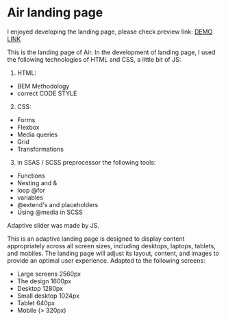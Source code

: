 # Air landing page
I enjoyed developing the landing page, please check preview link: 
[DEMO LINK](https://valntyn.github.io/air-landing/)

This is the landing page of Air. In the development of landing page, I used the following technologies of HTML and CSS, a little bit of JS:

1. HTML:
  - BEM Methodology
  - correct CODE STYLE
2. CSS:
  - Forms
  - Flexbox
  - Media queries
  - Grid
  - Transformations
3. in SSAS / SCSS preprocessor the following tools:
  - Functions
  - Nesting and &
  - loop @for
  - variables
  - @extend's and placeholders
  - Using @media in SCSS
  
Adaptive slider was made by JS.

This is an adaptive landing page is designed to display content appropriately across all screen sizes, including desktops, laptops, tablets, and mobiles.
The landing page will adjust its layout, content, and images to provide an optimal user experience.
Adapted to the following screens:
- Large screens 2560px
- The design 1600px
- Desktop 1280px
- Small desktop 1024px
- Tablet 640px
- Mobile (> 320px)


